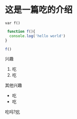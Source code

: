 # 这是一篇吃的介绍

`var f()`

```javascript
 function f(){
  console.log('hello world')
}

f()
 ```
 兴趣
 
 1. 吃
 2. 吃
 
 其他兴趣
 * 吃
 * 吃
 
 吃吗?[吃](https://cn.bing.com/images/search?q=%e7%be%8e%e9%a3%9f%e5%9b%be%e7%89%87&form=HDRSC2&first=1&tsc=ImageBasicHover)

